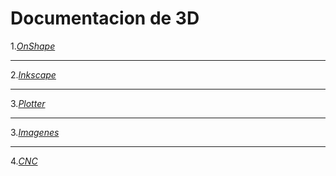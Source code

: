 # Documentacion de 3D



1.[*OnShape*](https://github.com/Samael696/3D/blob/main/OnShape.MD)

-----------

2.[*Inkscape*](https://github.com/Samael696/3D/blob/main/inkscape.md)

-----------

3.[*Plotter*](https://github.com/Samael696/3D/blob/main/Plotter.md)

-----------

3.[*Imagenes*](https://github.com/Samael696/3D/tree/main/images)

-----------

4.[*CNC*]()
